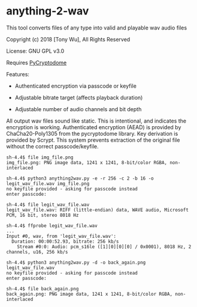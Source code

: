 # anything-2-wav
This tool converts files of any type into valid and playable wav audio files

Copyright (c) 2018 [Tony Wu], All Rights Reserved

License: GNU GPL v3.0

Requires [PyCryptodome](https://pypi.org/project/pycryptodome/)

Features:

- Authenticated encryption via passcode or keyfile

- Adjustable bitrate target (affects playback duration)

- Adjustable number of audio channels and bit depth

All output wav files sound like static. This is intentional, and indicates the encryption is working. Authenticated encryption (AEAD) is provided by ChaCha20-Poly1305 from the pycryptodome library. Key derivation is provided by Scrypt. This system prevents extraction of the original file without the correct passcode/keyfile.

```
sh-4.4$ file img_file.png
img_file.png: PNG image data, 1241 x 1241, 8-bit/color RGBA, non-interlaced

sh-4.4$ python3 anything2wav.py -e -r 256 -c 2 -b 16 -o legit_wav_file.wav img_file.png
no keyfile provided - asking for passcode instead
enter passcode:

sh-4.4$ file legit_wav_file.wav
legit_wav_file.wav: RIFF (little-endian) data, WAVE audio, Microsoft PCM, 16 bit, stereo 8018 Hz

sh-4.4$ ffprobe legit_wav_file.wav
...
Input #0, wav, from 'legit_wav_file.wav':
  Duration: 00:00:52.93, bitrate: 256 kb/s
    Stream #0:0: Audio: pcm_s16le ([1][0][0][0] / 0x0001), 8018 Hz, 2 channels, u16, 256 kb/s

sh-4.4$ python3 anything2wav.py -d -o back_again.png legit_wav_file.wav
no keyfile provided - asking for passcode instead
enter passcode:

sh-4.4$ file back_again.png
back_again.png: PNG image data, 1241 x 1241, 8-bit/color RGBA, non-interlaced
```
